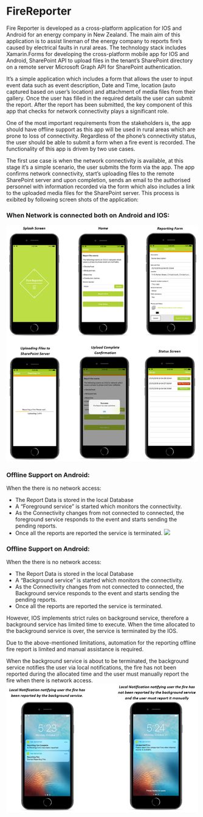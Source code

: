 # FireReporter

Fire Reporter is developed as a cross-platform application for IOS and Android for an energy company in New Zealand. The main aim of this application is to assist lineman of the energy company to reports fire’s caused by electrical faults in rural areas. The technology stack includes Xamarin.Forms for developing the cross-platform mobile app for IOS and Android, SharePoint API to upload files in the tenant’s SharePoint directory on a remote server Microsoft Graph API for SharePoint authentication.

It’s a simple application which includes a form that allows the user to input event data such as event description, Date and Time, location (auto captured based on user’s location) and attachment of media files from their gallery. Once the user has filled in the required details the user can submit the report. After the report has been submitted, the key component of this app that checks for network connectivity plays a significant role.

One of the most important requirements from the stakeholders is, the app should have offline support as this app will be used in rural areas which are prone to loss of connectivity. Regardless of the phone’s connectivity status, the user should be able to submit a form when a fire event is recorded. The functionality of this app is driven by two use cases.

The first use case is when the network connectivity is available, at this stage it’s a simple scenario, the user submits the form via the app. The app confirms network connectivity, start’s uploading files to the remote SharePoint server and upon completion, sends an email to the authorised personnel with information recorded via the form which also includes a link to the uploaded media files for the SharePoint server. This process is exibited by following screen shots of the application:

### When Network is connected both on Android and IOS:
![](ReadMeImages/FireReporter-Connectivity_Available.png)

### Offline Support on Android:
When the there is no network access:
* The Report Data is stored in the local Database
* A “Foreground service” is started which monitors the connectivity.
* As the Connectivity changes from not connected to connected, the foreground service responds to the event and starts sending the pending reports.
* Once all the reports are reported the service is terminated.
![](ReadMeImages/FireReporter-Connectivity_NotAvailable_Andriod.png)

### Offline Support on Android:
When the there is no network access:
* The Report Data is stored in the local Database
* A “Background service” is started which monitors the connectivity.
* As the Connectivity changes from not connected to connected, the Background service responds to the event and starts sending the pending reports.
* Once all the reports are reported the service is terminated.

However, IOS implements strict rules on background service, therefore a background service has limited time to execute. When the time allocated to the background service is over, the service is terminated by the IOS.

Due to the above-mentioned limitations, automation for the reporting offline fire report is limited and manual assistance is required.

When the background service is about to be terminated, the background service notifies the user via local notifications, the fire has not been reported during the allocated time and the user must manually report the fire when there is network access.
![](ReadMeImages/FireReporter-Connectivity_NotAvailable_IOS.png)
